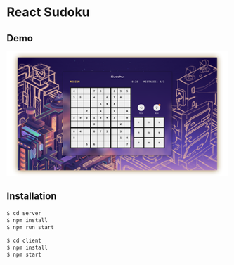 # React Sudoku
## Demo
![Implemented design visual](/sudoku-preview.png?)
## Installation
```
$ cd server
$ npm install
$ npm run start
```
```
$ cd client
$ npm install
$ npm start
```